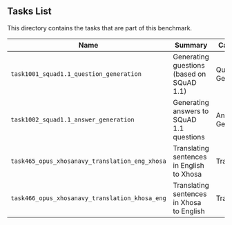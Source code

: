 ## Tasks List 

This directory contains the tasks that are part of this benchmark. 


Name | Summary | Category
---- | ----------- | --------
`task1001_squad1.1_question_generation` | Generating guestions (based on SQuAD 1.1) | Question Generation  
`task1002_squad1.1_answer_generation` | Generating answers to SQuAD 1.1 questions | Answer Generation
`task465_opus_xhosanavy_translation_eng_xhosa` | Translating sentences in English to Xhosa | Translation
`task466_opus_xhosanavy_translation_khosa_eng` | Translating sentences in Xhosa to English | Translation
